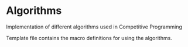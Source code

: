 # Algorithms
Implementation of different algorithms used in Competitive Programming

Template file contains the macro definitions for using the algorithms.
